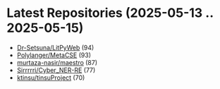 # Latest Repositories (2025-05-13 .. 2025-05-15)

- [Dr-Setsuna/LitPyWeb](https://github.com/Dr-Setsuna/LitPyWeb) (94)
- [Polylanger/MetaCSE](https://github.com/Polylanger/MetaCSE) (93)
- [murtaza-nasir/maestro](https://github.com/murtaza-nasir/maestro) (87)
- [Sirrrrri/Cyber_NER-RE](https://github.com/Sirrrrri/Cyber_NER-RE) (77)
- [ktinsu/tinsuProject](https://github.com/ktinsu/tinsuProject) (70)
